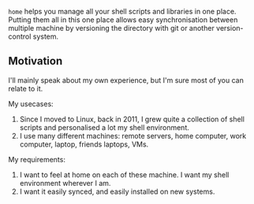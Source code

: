 `home` helps you manage all your shell scripts and libraries in one place.
Putting them all in this one place allows easy synchronisation
between multiple machine by versioning the directory
with git or another version-control system.

## Motivation
I'll mainly speak about my own experience,
but I'm sure most of you can relate to it.

My usecases:

1. Since I moved to Linux, back in 2011,
   I grew quite a collection of shell scripts
   and personalised a lot my shell environment.
2. I use many different machines: remote servers, home computer,
   work computer, laptop, friends laptops, VMs.

My requirements:

1. I want to feel at home on each of these machine. I want my shell environment wherever I am.
2. I want it easily synced, and easily installed on new systems.
